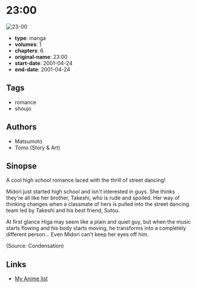 # 23:00

![23-00](https://cdn.myanimelist.net/images/manga/2/159390.jpg)

-   **type**: manga
-   **volumes**: 1
-   **chapters**: 6
-   **original-name**: 23:00
-   **start-date**: 2001-04-24
-   **end-date**: 2001-04-24

## Tags

-   romance
-   shoujo

## Authors

-   Matsumoto
-   Tomo (Story & Art)

## Sinopse

A cool high school romance laced with the thrill of street dancing!

Midori just started high school and isn't interested in guys. She thinks they're all like her brother, Takeshi, who is rude and spoiled. Her way of thinking changes when a classmate of hers is pulled into the street dancing team led by Takeshi and his best friend, Sutou.

At first glance Higa may seem like a plain and quiet guy, but when the music starts flowing and his body starts moving, he transforms into a completely different person... Even Midori can't keep her eyes off him.

(Source: Condensation)

## Links

-   [My Anime list](https://myanimelist.net/manga/1509/23_00)
